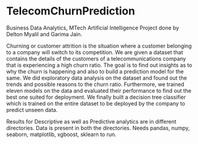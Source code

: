 # TelecomChurnPrediction
Business Data Analytics, MTech Artificial Intelligence Project done by Delton Myalil and Garima Jain.

Churning or customer attrition is the situation where a customer belonging to a company will switch to its competition. We are given a dataset that contains the details of the customers of a telecommunications company that is experiencing a high churn ratio. The goal is to find out insights as to why the churn is happening and also to build a prediction model for the same. We did exploratory data analysis on the dataset and found out the trends and possible reasons to the churn ratio. Furthermore, we trained eleven models on the data and evaluated their performance to find out the best one suited for deployment. We finally built a decision tree classifier which is trained on the entire dataset to be deployed by the company to predict unseen data.

Results for Descriptive as well as Predictive analytics are in different directories.
Data is present in both the directories.
Needs pandas, numpy, seaborn, matplotlib, xgboost, sklearn to run.
